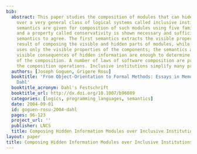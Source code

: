 ```yaml
---
bib:
  abstract: This paper studies the composition of modules that can hide information,
    over a very general class of logical systems called inclusive institutions. Two
    semantics are given for composition of such modules using five familiar operations,
    and a property called conservativity is shown necessary and sufficient for these
    semantics to agree. The first semantics extracts the visible properties of the
    result of composing the visible and hidden parts of modules, while the second
    uses only the visible properties of the components; the semantics agree when the
    visible consequences of hidden information are enough to determine the result
    of the composition. A number of laws of software composition are proved relating
    the composition operations. Inclusive institutions simplify many proofs.
  authors: [Joseph Goguen, Grigore Rosu]
  booktitle: 'From Object-Orientation to Formal Methods: Essays in Memory of Ole-Johan
    Dahl'
  booktitle_acronym: Dahl's Festschrift
  booktitle_url: http://dx.doi.org/10.1007/b96089
  categories: [logics, programming_languages, semantics]
  date: 2004-09-01
  id: goguen-rosu-2004-dahl
  pages: 96-123
  project_url: ''
  publisher: LNCS
  title: Composing Hidden Information Modules over Inclusive Institutions
layout: paper
title: Composing Hidden Information Modules over Inclusive Institutions
---
```

